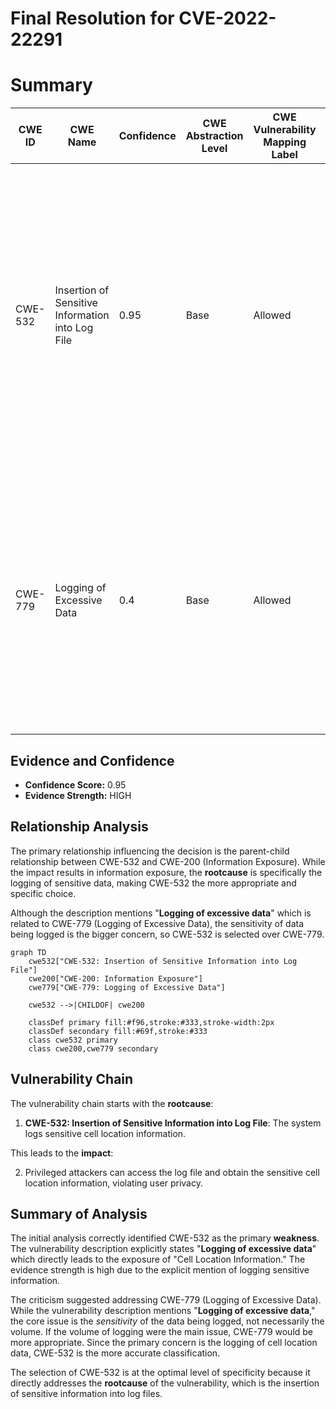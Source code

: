 # Final Resolution for CVE-2022-22291

# Summary
| CWE ID  | CWE Name                               | Confidence | CWE Abstraction Level | CWE Vulnerability Mapping Label | CWE-Vulnerability Mapping Notes |
| ------- | -------------------------------------- | ---------- | --------------------- | ------------------------------- | ----------------------------- |
| CWE-532 | Insertion of Sensitive Information into Log File | 0.95       | Base                  | Allowed                         | Primary CWE. The vulnerability description explicitly states "**Logging of excessive data**" leading to a privileged attacker being able to get "Cell Location Information". This directly aligns with CWE-532. The core issue is the *sensitivity* of the logged data. |
| CWE-779 | Logging of Excessive Data | 0.4       | Base                  | Allowed                         | Secondary Candidate. The vulnerability description mentions "**Logging of excessive data**" which could point to CWE-779. However, the primary concern is the sensitivity of the data rather than the volume of logs. |

## Evidence and Confidence

*   **Confidence Score:** 0.95
*   **Evidence Strength:** HIGH

## Relationship Analysis
The primary relationship influencing the decision is the parent-child relationship between CWE-532 and CWE-200 (Information Exposure). While the impact results in information exposure, the **rootcause** is specifically the logging of sensitive data, making CWE-532 the more appropriate and specific choice.

Although the description mentions "**Logging of excessive data**" which is related to CWE-779 (Logging of Excessive Data), the sensitivity of data being logged is the bigger concern, so CWE-532 is selected over CWE-779.

```mermaid
graph TD
    cwe532["CWE-532: Insertion of Sensitive Information into Log File"]
    cwe200["CWE-200: Information Exposure"]
    cwe779["CWE-779: Logging of Excessive Data"]

    cwe532 -->|CHILDOF| cwe200
    
    classDef primary fill:#f96,stroke:#333,stroke-width:2px
    classDef secondary fill:#69f,stroke:#333
    class cwe532 primary
    class cwe200,cwe779 secondary
```

## Vulnerability Chain
The vulnerability chain starts with the **rootcause**:

1.  **CWE-532: Insertion of Sensitive Information into Log File**: The system logs sensitive cell location information.

This leads to the **impact**:

2.  Privileged attackers can access the log file and obtain the sensitive cell location information, violating user privacy.

## Summary of Analysis
The initial analysis correctly identified CWE-532 as the primary **weakness**. The vulnerability description explicitly states "**Logging of excessive data**" which directly leads to the exposure of "Cell Location Information." The evidence strength is high due to the explicit mention of logging sensitive information.

The criticism suggested addressing CWE-779 (Logging of Excessive Data). While the vulnerability description mentions "**Logging of excessive data**," the core issue is the *sensitivity* of the data being logged, not necessarily the volume. If the volume of logging were the main issue, CWE-779 would be more appropriate. Since the primary concern is the logging of cell location data, CWE-532 is the more accurate classification.

The selection of CWE-532 is at the optimal level of specificity because it directly addresses the **rootcause** of the vulnerability, which is the insertion of sensitive information into log files.